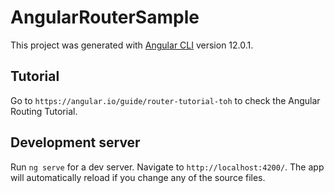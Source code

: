 # AngularRouterSample

This project was generated with [Angular CLI](https://github.com/angular/angular-cli) version 12.0.1.

## Tutorial
Go to  `https://angular.io/guide/router-tutorial-toh` to check the Angular Routing Tutorial.

## Development server

Run `ng serve` for a dev server. Navigate to `http://localhost:4200/`. The app will automatically reload if you change any of the source files.